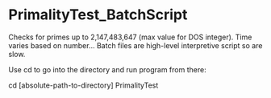 # PrimalityTest_BatchScript

Checks for primes up to 2,147,483,647 (max value for DOS integer).
Time varies based on number... Batch files are high-level interpretive script so are slow.

Use cd to go into the directory and run program from there:

cd [absolute-path-to-directory]
PrimalityTest
